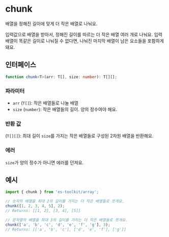 # chunk

배열을 정해진 길이에 맞게 더 작은 배열로 나눠요.

입력값으로 배열을 받아서, 정해진 길이를 따르는 더 작은 배열 여러 개로 나눠요.
입력 배열이 똑같은 길이로 나눠질 수 없다면, 나눠진 마지막 배열이 남은 요소들을 포함하게 돼요.

## 인터페이스

```typescript
function chunk<T>(arr: T[], size: number): T[][];
```

### 파라미터

- `arr` (`T[]`): 작은 배열들로 나눌 배열
- `size` (`number`): 작은 배열들의 길이. 양의 정수여야 해요.

### 반환 값

(`T[][]`): 최대 길이 `size`를 가지는 작은 배열들로 구성된 2차원 배열을 반환해요.

### 에러

`size`가 양의 정수가 아니면 에러를 던져요.

## 예시

```typescript
import { chunk } from 'es-toolkit/array';

// 숫자의 배열을 최대 2의 길이를 가지는 더 작은 배열들로 쪼개요.
chunk([1, 2, 3, 4, 5], 2);
// Returns: [[1, 2], [3, 4], [5]]

// 문자열의 배열을 최대 3의 길이를 가지는 더 작은 배열들로 쪼개요.
chunk(['a', 'b', 'c', 'd', 'e', 'f', 'g'], 3);
// Returns: [['a', 'b', 'c'], ['d', 'e', 'f'], ['g']]
```
